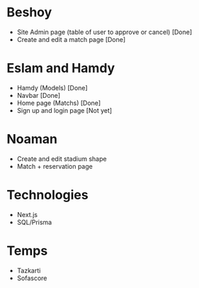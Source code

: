 # Beshoy

- Site Admin page (table of user to approve or cancel) [Done]
- Create and edit a match page [Done]

# Eslam and Hamdy

- Hamdy (Models) [Done]
- Navbar [Done]
- Home page (Matchs) [Done]
- Sign up and login page [Not yet]

# Noaman

- Create and edit stadium shape
- Match + reservation page

# Technologies

- Next.js
- SQL/Prisma

# Temps

- Tazkarti
- Sofascore
